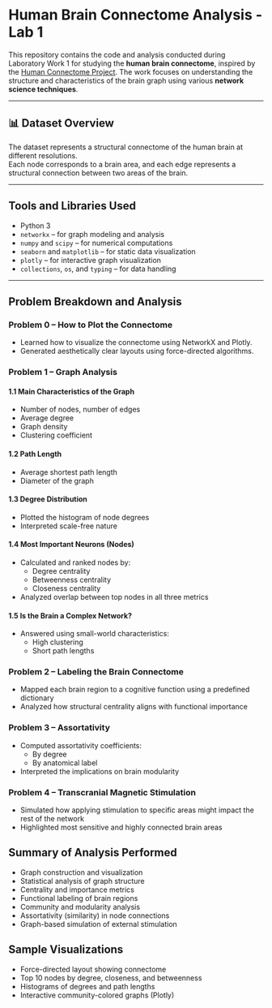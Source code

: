 # Human Brain Connectome Analysis - Lab 1

This repository contains the code and analysis conducted during Laboratory Work 1 for studying the **human brain connectome**, inspired by the [Human Connectome Project](https://www.humanconnectome.org/). The work focuses on understanding the structure and characteristics of the brain graph using various **network science techniques**.

---

## 📊 Dataset Overview

The dataset represents a structural connectome of the human brain at different resolutions.  
Each node corresponds to a brain area, and each edge represents a structural connection between two areas of the brain.

---

##  Tools and Libraries Used

- Python 3
- `networkx` – for graph modeling and analysis
- `numpy` and `scipy` – for numerical computations
- `seaborn` and `matplotlib` – for static data visualization
- `plotly` – for interactive graph visualization
- `collections`, `os`, and `typing` – for data handling

---

## Problem Breakdown and Analysis

### Problem 0 – How to Plot the Connectome

- Learned how to visualize the connectome using NetworkX and Plotly.
- Generated aesthetically clear layouts using force-directed algorithms.

### Problem 1 – Graph Analysis 

#### 1.1 Main Characteristics of the Graph
- Number of nodes, number of edges
- Average degree
- Graph density
- Clustering coefficient

#### 1.2 Path Length
- Average shortest path length
- Diameter of the graph

#### 1.3 Degree Distribution
- Plotted the histogram of node degrees
- Interpreted scale-free nature

#### 1.4 Most Important Neurons (Nodes)
- Calculated and ranked nodes by:
  - Degree centrality
  - Betweenness centrality
  - Closeness centrality
- Analyzed overlap between top nodes in all three metrics

#### 1.5 Is the Brain a Complex Network?
- Answered using small-world characteristics:
  - High clustering
  - Short path lengths



### Problem 2 – Labeling the Brain Connectome 

- Mapped each brain region to a cognitive function using a predefined dictionary
- Analyzed how structural centrality aligns with functional importance



### Problem 3 – Assortativity 

- Computed assortativity coefficients:
  - By degree
  - By anatomical label
- Interpreted the implications on brain modularity



### Problem 4 – Transcranial Magnetic Stimulation 

- Simulated how applying stimulation to specific areas might impact the rest of the network
- Highlighted most sensitive and highly connected brain areas



## Summary of Analysis Performed

- Graph construction and visualization
- Statistical analysis of graph structure
- Centrality and importance metrics
- Functional labeling of brain regions
- Community and modularity analysis
- Assortativity (similarity) in node connections
- Graph-based simulation of external stimulation



## Sample Visualizations

- Force-directed layout showing connectome
- Top 10 nodes by degree, closeness, and betweenness
- Histograms of degrees and path lengths
- Interactive community-colored graphs (Plotly)




